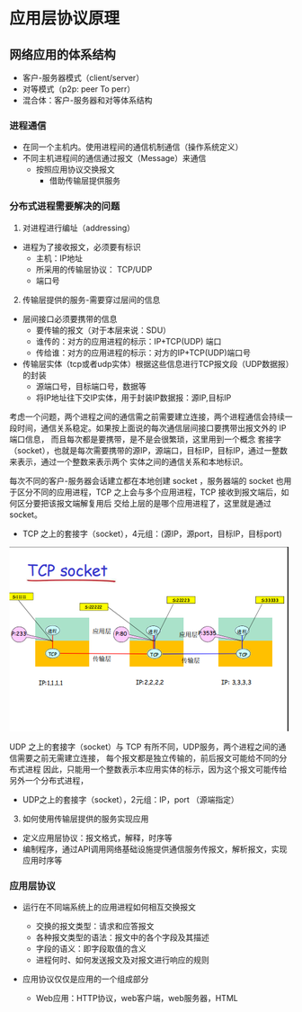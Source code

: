 # 应用层协议原理

## 网络应用的体系结构

* 客户-服务器模式（client/server）
* 对等模式（p2p: peer To perr）
* 混合体：客户-服务器和对等体系结构

### 进程通信

* 在同一个主机内。使用进程间的通信机制通信（操作系统定义）
* 不同主机进程间的通信通过报文（Message）来通信
  * 按照应用协议交换报文
    * 借助传输层提供服务

### 分布式进程需要解决的问题

1. 对进程进行编址（addressing）

* 进程为了接收报文，必须要有标识
  * 主机：IP地址
  * 所采用的传输层协议： TCP/UDP
  * 端口号

2. 传输层提供的服务-需要穿过层间的信息

* 层间接口必须要携带的信息
  * 要传输的报文（对于本层来说：SDU）
  * 谁传的：对方的应用进程的标示：IP+TCP(UDP) 端口
  * 传给谁：对方的应用进程的标示：对方的IP+TCP(UDP)端口号
* 传输层实体（tcp或者udp实体）根据这些信息进行TCP报文段（UDP数据报）的封装
  * 源端口号，目标端口号，数据等
  * 将IP地址往下交IP实体，用于封装IP数据报：源IP,目标IP

考虑一个问题，两个进程之间的通信需之前需要建立连接，两个进程通信会持续一段时间，通信关系稳定。如果按上面说的每次通信层间接口要携带出报文外的 IP 端口信息，
而且每次都是要携带，是不是会很繁琐，这里用到一个概念 套接字（socket），也就是每次需要携带的源IP，源端口，目标IP，目标IP，通过一整数来表示，通过一个整数来表示两个
实体之间的通信关系和本地标识。

每次不同的客户-服务器会话建立都在本地创建 socket ，服务器端的 socket 也用于区分不同的应用进程，TCP 之上会与多个应用进程，TCP 接收到报文端后，如何区分要把该报文端解复用后
交给上层的是哪个应用进程了，这里就是通过 socket。

* TCP 之上的套接字（socket），4元组：(源IP，源port，目标IP，目标port)

![Image text](./image/1642749731(1).png)

UDP 之上的套接字（socket）与 TCP 有所不同，UDP服务，两个进程之间的通信需要之前无需建立连接， 每个报文都是独立传输的，前后报文可能给不同的分布式进程
因此，只能用一个整数表示本应用实体的标示，因为这个报文可能传给另外一个分布式进程，

* UDP之上的套接字（socket），2元组：IP，port （源端指定）

3. 如何使用传输层提供的服务实现应用

* 定义应用层协议：报文格式，解释，时序等
* 编制程序，通过API调用网络基础设施提供通信服务传报文，解析报文，实现应用时序等

### 应用层协议

* 运行在不同端系统上的应用进程如何相互交换报文
  * 交换的报文类型：请求和应答报文
  * 各种报文类型的语法：报文中的各个字段及其描述
  * 字段的语义：即字段取值的含义
  * 进程何时、如何发送报文及对报文进行响应的规则

* 应用协议仅仅是应用的一个组成部分
  * Web应用：HTTP协议，web客户端，web服务器，HTML
